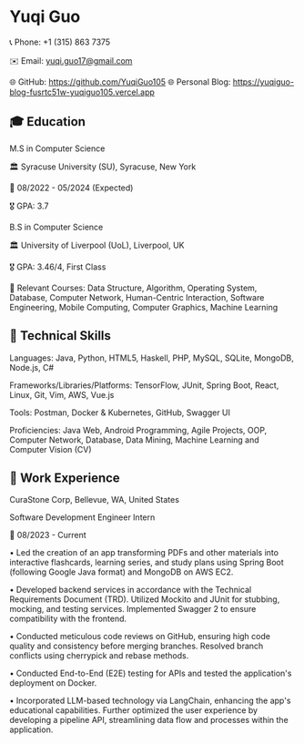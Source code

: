 # Yuqi Guo

📞 Phone: +1 (315) 863 7375

✉️ Email: yuqi.guo17@gmail.com

🌐 GitHub: https://github.com/YuqiGuo105
🌐 Personal Blog: https://yuqiguo-blog-fusrtc51w-yuqiguo105.vercel.app

## 🎓 Education
M.S in Computer Science

🏛 Syracuse University (SU), Syracuse, New York

📅 08/2022 - 05/2024 (Expected)

🎖 GPA: 3.7

B.S in Computer Science

🏛 University of Liverpool (UoL), Liverpool, UK

🎖 GPA: 3.46/4, First Class

📘 Relevant Courses: Data Structure, Algorithm, Operating System, Database, Computer Network, Human-Centric Interaction, Software Engineering, Mobile Computing, Computer Graphics, Machine Learning

## 🔧 Technical Skills
Languages: Java, Python, HTML5, Haskell, PHP, MySQL, SQLite, MongoDB, Node.js, C#

Frameworks/Libraries/Platforms: TensorFlow, JUnit, Spring Boot, React, Linux, Git, Vim, AWS, Vue.js

Tools: Postman, Docker & Kubernetes, GitHub, Swagger UI

Proficiencies: Java Web, Android Programming, Agile Projects, OOP, Computer Network, Database, Data Mining, Machine Learning and Computer Vision (CV)



## 💼 Work Experience

CuraStone Corp, Bellevue, WA, United States

Software Development Engineer Intern

📅 08/2023 - Current

•	Led the creation of an app transforming PDFs and other materials into interactive flashcards, learning series, and study plans using Spring Boot (following Google Java format) and MongoDB on AWS EC2.

•	Developed backend services in accordance with the Technical Requirements Document (TRD). Utilized Mockito and JUnit for stubbing, mocking, and testing services. Implemented Swagger 2 to ensure compatibility with the frontend.

•	Conducted meticulous code reviews on GitHub, ensuring high code quality and consistency before merging branches. Resolved branch conflicts using cherrypick and rebase methods.

•	Conducted End-to-End (E2E) testing for APIs and tested the application's deployment on Docker.

•	Incorporated LLM-based technology via LangChain, enhancing the app's educational capabilities. Further optimized the user experience by developing a pipeline API, streamlining data flow and processes within the application.

<!--
**YuqiGuo105/YuqiGuo105** is a ✨ _special_ ✨ repository because its `README.md` (this file) appears on your GitHub profile.

Here are some ideas to get you started:

- 🔭 I’m currently working on ...
- 🌱 I’m currently learning ...
- 👯 I’m looking to collaborate on ...
- 🤔 I’m looking for help with ...
- 💬 Ask me about ...
- 📫 How to reach me: ...
- 😄 Pronouns: ...
- ⚡ Fun fact: ...
-->
